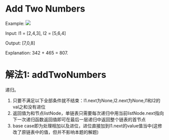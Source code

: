 # Add Two Numbers
Example:
![](https://assets.leetcode.com/uploads/2020/10/02/addtwonumber1.jpg)

Input: l1 = [2,4,3], l2 = [5,6,4]

Output: [7,0,8]

Explanation: 342 + 465 = 807.

# 解法1: addTwoNumbers
递归。
1. 只要不满足以下全部条件就不结束：l1.next为None,l2.next为None,l1和l2的val之和没有进位
2. 返回值为和节点listNode，单链表只需要每次递归中用当前listNode.next指向下一次递归函数返回值即可在最后一层递归中返回整个链表的首节点
3. base case即为处理相加以及进位，进位直接加到l1.next的value值当中(这修改了原链表中的值，但并不影响本题的解题)